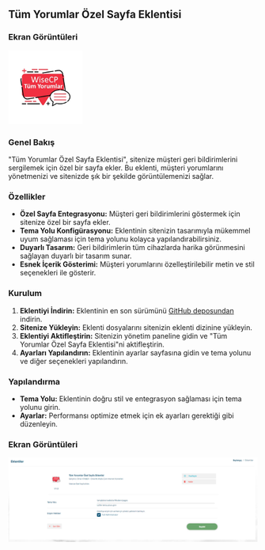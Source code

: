 ## Tüm Yorumlar Özel Sayfa Eklentisi

### Ekran Görüntüleri
<img src="https://raw.githubusercontent.com/OmerAti/YorumWiseCP/refs/heads/main/logo.png" alt="Ekran Görüntüsü" height="150px" width="150px"/>


### Genel Bakış
"Tüm Yorumlar Özel Sayfa Eklentisi", sitenize müşteri geri bildirimlerini sergilemek için özel bir sayfa ekler. Bu eklenti, müşteri yorumlarını yönetmenizi ve sitenizde şık bir şekilde görüntülemenizi sağlar.

### Özellikler
- **Özel Sayfa Entegrasyonu:** Müşteri geri bildirimlerini göstermek için sitenize özel bir sayfa ekler.
- **Tema Yolu Konfigürasyonu:** Eklentinin sitenizin tasarımıyla mükemmel uyum sağlaması için tema yolunu kolayca yapılandırabilirsiniz.
- **Duyarlı Tasarım:** Geri bildirimlerin tüm cihazlarda harika görünmesini sağlayan duyarlı bir tasarım sunar.
- **Esnek İçerik Gösterimi:** Müşteri yorumlarını özelleştirilebilir metin ve stil seçenekleri ile gösterir.

### Kurulum
1. **Eklentiyi İndirin:** Eklentinin en son sürümünü [GitHub deposundan](https://github.com/your-repo-url) indirin.
2. **Sitenize Yükleyin:** Eklenti dosyalarını sitenizin eklenti dizinine yükleyin.
3. **Eklentiyi Aktifleştirin:** Sitenizin yönetim paneline gidin ve "Tüm Yorumlar Özel Sayfa Eklentisi"ni aktifleştirin.
4. **Ayarları Yapılandırın:** Eklentinin ayarlar sayfasına gidin ve tema yolunu ve diğer seçenekleri yapılandırın.

### Yapılandırma
- **Tema Yolu:** Eklentinin doğru stil ve entegrasyon sağlaması için tema yolunu girin.
- **Ayarlar:** Performansı optimize etmek için ek ayarları gerektiği gibi düzenleyin.

### Ekran Görüntüleri
![Ekran Görüntüsü](https://raw.githubusercontent.com/OmerAti/YorumWiseCP/refs/heads/main/d1.png)

